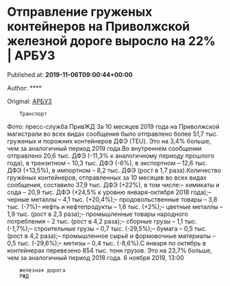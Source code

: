 
# Отправление груженых контейнеров на Приволжской железной дороге выросло на 22% | АРБУЗ

Published at: **2019-11-06T09:00:44+00:00**

Author: ****

Original: [АРБУЗ](https://arbuztoday.ru/otpravlenie-gruzhenyx-kontejnerov-na-privolzhskoj-zheleznoj-doroge-vyroslo-na-22/)


        Транспорт
      
Фото: пресс-служба ПривЖД
За 10 месяцев 2019 года на Приволжской магистрали во всех видах сообщения было отправлено более 51,7 тыс. груженых и порожних контейнеров ДФЭ (TEU). Это на 3,4% больше, чем за аналогичный период 2019 года.Во внутреннем сообщении отправлено 20,6 тыс. ДФЭ (-11,3% к аналогичному периоду прошлого года), в транзитном – 10,3 тыс. ДФЭ (-6%), в экспортном – 12,6 тыс. ДФЭ (+13,5%), в импортном – 8,2 тыс. ДФЭ (рост в 1,7 раза).Количество гружёных контейнеров, отправленных за 10 месяцев во всех видах сообщения, составило 37,9 тыс. ДФЭ (+22%), в том числе:– химикаты и сода – 20,9 тыс. ДФЭ (+24,5% к уровню января-октября 2018 года);– черные металлы – 4,1 тыс. (+20,4%);– продовольственные товары – 3,8 тыс. (-7%)– нефть и нефтепродукты – 1,6 тыс. (+2%);– цветные металлы – 1,9 тыс. (рост в 2,3 раза);– промышленные товары народного потребления – 2 тыс. (рост в 4,2 раза);– сборные грузы – 1,1 тыс. (-1,7%);– строительные грузы – 0,7 тыс. (-29,5%);– бумага – 0,5 тыс. (рост в 4,2 раза);– промышленное сырьё и формовочные материалы – 0,5 тыс. (-29,6%);– метизы – 0,4 тыс. (-8,6%).С января по октябрь в контейнерах перевезено 854 тыс. тонн грузов. Это на 23,7% больше, чем за аналогичный период 2018 года.
6 ноября 2019, 13:00

        железная дорога
        РЖД
      
